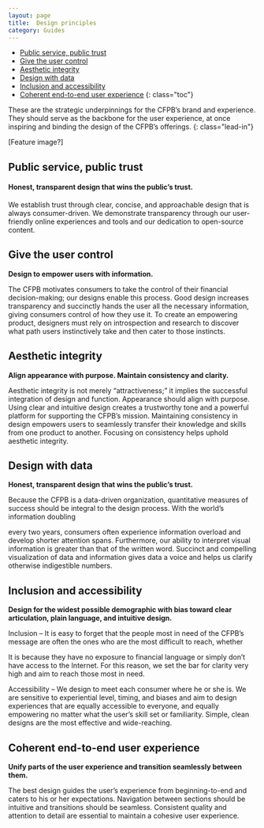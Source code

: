 ```yaml
---
layout: page
title:  Design principles
category: Guides
---
```


- [Public service, public trust](#public-service-public-trust)
- [Give the user control](#give-the-user-control)
- [Aesthetic integrity](#aesthetic-integrity)
- [Design with data](#design-with-data)
- [Inclusion and accessibility](#inclusion-and-accessibility)
- [Coherent end-to-end user experience](#coherent-end-to-end-user-experience)
{: class="toc"}

<div class="content-67 content-first">
	
These are the strategic underpinnings for the CFPB’s brand and experience. They should serve as the backbone for the user experience, at once inspiring and binding the design of the CFPB’s offerings.
{: class="lead-in"}

</div>

<div class="content-33 content-last">
	
[Feature image?]

</div>

## Public service, public trust
          
#### Honest, transparent design that wins the public’s trust.
          
We establish trust through clear, concise, and approachable design that is always consumer-driven. We demonstrate transparency through our user-friendly online experiences and tools and our dedication to open-source content. 
    
          
## Give the user control
          
**Design to empower users with information.**
          
The CFPB motivates consumers to take the control of their financial decision-making; our designs enable this process. Good design increases transparency and succinctly hands the user all the necessary information, giving consumers control of how they use it. To create an empowering product, designers must rely on introspection and research to discover what path users instinctively take and then cater to those instincts. 
        
        
          
## Aesthetic integrity
          
**Align appearance with purpose. Maintain consistency and clarity.**
          
Aesthetic integrity is not merely “attractiveness;” it implies the successful integration of design
and function. Appearance should align with purpose. Using clear and intuitive design creates a trustworthy tone and a powerful platform for supporting the CFPB’s mission. Maintaining consistency in design empowers users to seamlessly transfer their knowledge and skills from one product to another. Focusing on consistency helps uphold aesthetic integrity. 
        
          
## Design with data
          
**Honest, transparent design that wins the public’s trust.**
          
Because the CFPB is a data-driven organization, quantitative measures of success should be integral
to the design process. With the world’s information doubling
          
every two years, consumers often experience information overload and develop shorter attention spans. Furthermore, our ability to interpret visual information is greater than that of the written word. Succinct and compelling visualization of data and information gives data a voice and helps us clarify otherwise indigestible numbers. 
          
## Inclusion and accessibility
          
**Design for the widest possible demographic with bias toward clear articulation, plain language, and intuitive design.**
          
Inclusion – It is easy to forget that the people most in need of the CFPB’s message are often the ones who are the most difficult to reach, whether
          
It is because they have no exposure to financial language or simply don’t have access to the Internet. For this reason, we set the bar for clarity very high and aim to reach those most in need.
          
Accessibility – We design to meet each consumer where he or she is. We are sensitive to experiential level, timing, and biases and aim to design experiences that are equally accessible to everyone, and equally empowering no matter what the user’s skill set or familiarity. Simple, clean designs are the most effective and wide-reaching.
        
        
          
## Coherent end-to-end user experience
          
**Unify parts of the user experience and transition seamlessly between them.**
          
The best design guides the user’s experience from beginning-to-end and caters to his or her expectations. Navigation between sections should be intuitive and transitions should be seamless. Consistent quality and attention to detail are essential to maintain a cohesive user experience. 
